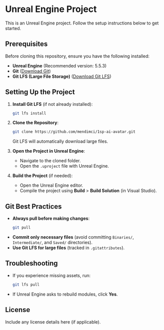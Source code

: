 # Unreal Engine Project

This is an Unreal Engine project. Follow the setup instructions below to get started.

## Prerequisites

Before cloning this repository, ensure you have the following installed:

- **Unreal Engine** (Recommended version: 5.5.3)
- **Git** ([Download Git](https://git-scm.com/downloads))
- **Git LFS (Large File Storage)** ([Download Git LFS](https://git-lfs.github.com/))

## Setting Up the Project

1. **Install Git LFS** (if not already installed):
   ```sh
   git lfs install
   ```
2. **Clone the Repository**:
   ```sh
   git clone https://github.com/mendimci/1sp-ai-avatar.git
   ```
   Git LFS will automatically download large files.

3. **Open the Project in Unreal Engine**:
   - Navigate to the cloned folder.
   - Open the `.uproject` file with Unreal Engine.

4. **Build the Project** (if needed):
   - Open the Unreal Engine editor.
   - Compile the project using **Build** > **Build Solution** (in Visual Studio).

## Git Best Practices

- **Always pull before making changes**:
  ```sh
  git pull
  ```
- **Commit only necessary files** (avoid committing `Binaries/`, `Intermediate/`, and `Saved/` directories).
- **Use Git LFS for large files** (tracked in `.gitattributes`).

## Troubleshooting

- If you experience missing assets, run:
  ```sh
  git lfs pull
  ```
- If Unreal Engine asks to rebuild modules, click **Yes**.

## License

Include any license details here (if applicable).

